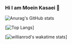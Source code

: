 ### Hi I am Moein Kasaei 👋


![Anurag's GitHub stats](https://github-readme-stats.vercel.app/api?username=mkasaii16&show_icons=true&theme=radical)

[![Top Langs](https://github-readme-stats.vercel.app/api/top-langs/?username=mkasaii16)]


[![willianrod's wakatime stats](https://github-readme-stats.vercel.app/api/wakatime?username=mkasaii16)]
